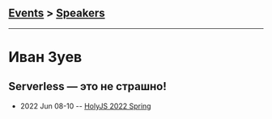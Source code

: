## [Events](../README.md) > [Speakers](../speakers.md)
---

# Иван Зуев

## Serverless — это не страшно!
- 2022 Jun 08-10 -- [HolyJS 2022 Spring](https://youtu.be/7gl7ECjXdIs)    
